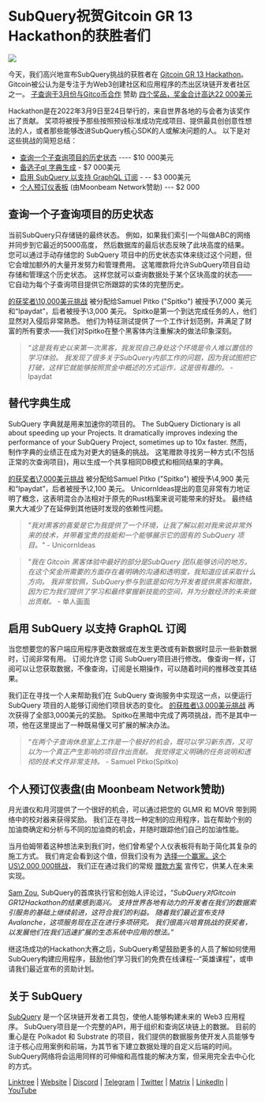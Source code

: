 # SubQuery祝贺Gitcoin GR 13 Hackathon的获胜者们

![](https://miro.medium.com/max/1400/0*fK6HKHRjdoE1WjYi)

今天，我们高兴地宣布SubQuery挑战的获胜者在 [Gitcoin GR 13 Hackathon](https://gitcoin.co/hackathon/gr13/onboard)。 Gitcoin被公认为是专注于为Web3创建社区和应用程序的杰出区块链开发者社区之一。 [子查询于3月份与Gitco币合作](./20220308-gitcoin13-hackathon.md) 赞助 [四个奖品，奖金合计高达22 000美元](https://gitcoin.co/hackathon/gr13/?org=subquery)

Hackathon是在2022年3月9日至24日举行的，来自世界各地的与会者为该奖作出了贡献。 奖项将被授予那些按照预设标准成功完成项目、提供最具创创意性想法的人，或者那些能够改进SubQuery核心SDK的人或解决问题的人。 以下是对这些挑战的简短总结：

- [查询一个子查询项目的历史状态](https://gitcoin.co/issue/subquery/grants/7/100028529) ---- $10 000美元
- [备选子ql 字典生成](https://gitcoin.co/issue/subquery/grants/9/100028531) - $7 000美元
- [启用 SubQuery 以支持 GraphQL 订阅](https://gitcoin.co/issue/subquery/grants/8/100028530) - -- $3 000美元
- [个人预订仪表板](https://gitcoin.co/issue/subquery/grants/10/100028547) (由Moonbeam Network赞助) --- $2 000

## 查询一个子查询项目的历史状态

当前SubQuery只存储链的最终状态。 例如，如果我们索引一个叫做ABC的网络并同步到它最近的5000高度， 然后数据库的最后状态反映了此块高度的结果。 您可以通过手动存储您的 SubQuery 项目中的历史状态实体来绕过这个问题，但它会增加额外的大量开发努力和管理费用。 这笔赠款将允许SubQuery项目自动存储和管理这个历史状态。 这样您就可以查询数据处于某个区块高度的状态——它自动为每个子查询项目提供它所跟踪的实体的完整历史。

[的获奖者\10,000美元挑战](https://gitcoin.co/issue/subquery/grants/7/100028529) 被分配给Samuel Pitko ("Spitko") 被授予\7,000 美元和“Ipaydat”，后者被授予\3,000 美元。 Spitko是第一个到达完成任务的人，他们显然对入侵后非常熟悉。 他们为特征测试提供了一个工作计划范例，并满足了财富的所有要求——我们对Spitko在整个黑客体内注重解决的做法印象深刻。

> _“这是我有史以来第一次黑客，我发现自己身处这个环境是令人难以置信的学习体验。 我发现了很多关于SubQuery内部工作的问题，因为我试图把它打破，这样它就能够按照赏金中概述的方式运作，这是很有趣的。_ - Ipaydat

## 替代字典生成

SubQuery 字典就是用来加速你的项目的。 The SubQuery Dictionary is all about speeding up your Projects. It dramatically improves indexing the performance of your SubQuery Project, sometimes up to 10x faster. 然而，制作字典的业绩正在成为对更大的链条的挑战。 这笔赠款寻找另一种方式(不包括正常的次查询项目)，用以生成一个共享相同DB模式和相同结果的字典。

[的获奖者\7,000美元挑战](https://gitcoin.co/issue/subquery/grants/9/1000285315) 被分配给Samuel Pitko ("Spitko") 被授予\4,900 美元和“Ipaydat”，后者被授予\2,100 美元。 UnicornIdeas提出的意见非常有力地证明了概念，这表明混合办法相对于原先的Rust档案来说可能带来的好处。 最终结果大大减少了在延伸到其他链时发现的依赖性问题。

> _"我对黑客的喜爱是它为我提供了一个环境，让我了解以前对我来说非常外来的技术，并带着宝贵的技能和一个能够展示它的固有的 SubQuery 项目。"_ - UnicornIdeas

> _"我在 Gitcoin 黑客体验中最好的部分是SubQuery 团队能够访问的地方。 在这个奖金所需要的方面存在着明确的沟通和透明度，我知道应该采取什么方向。 我非常钦佩，SubQuery参与到底是如何为开发者提供黑客和赠款，因为它为我们提供了学习和最终掌握新技能的空间，并为分散经济的未来做出贡献。_ - 单人画面

## 启用 SubQuery 以支持 GraphQL 订阅

当您想要您的客户端应用程序更改数据或在发生更改或有新数据时显示一些新数据时，订阅非常有用。 订阅允许您 订阅 SubQuery项目进行修改。 像查询一样，订阅可以让您获取数据，不像查询，订阅是长期操作，可以随着时间的推移改变其结果。

我们正在寻找一个人来帮助我们在 SubQuery 查询服务中实现这一点，以便运行SubQuery 项目的人能够订阅他们项目状态的变化。 [的获胜者\3,000美元挑战](https://gitcoin.co/issue/subquery/grants/8/100028530) 再次获得了全部3,000美元的奖励。 Spitko在黑暗中完成了两项挑战，而不是其中一项，他在这里提出了一种既易懂又可扩展的解决办法。

> _“在两个子查询休息室上工作是一个极好的机会，既可以学习新东西，又可以为一个真正产生影响的项目作出贡献。 我觉得定义明确的任务说明和透彻的技术文件非常支持。_ - Samuel Pitko(Spitko)

## 个人预订仪表盘(由 Moonbeam Network赞助)

月光谱仪和月河提供了一个很好的机会，可以通过把您的 GLMR 和 MOVR 带到网络中的校对器来获得奖励。 我们正在寻找一种定制的应用程序，旨在帮助个别的加油商确定和分析与不同的加油商的机会，并随时跟踪他们自己的加油性能。

当月伯姆带着这种想法来到我们时，他们曾希望个人仪表板将有助于简化其复杂的施工方式。 我们肯定会看到这个值，但我们没有为 [选择一个赢家。这个US\2,000 000挑战](https://gitcoin.co/issue/subquery/grants/10/1000285475)， 我们正在通过我们的常规 [赠款方案](https://subquery.network/grants) 宣传它，供某人在未来实现。

[Sam Zou](https://twitter.com/zoujialiu), SubQuery的首席执行官和创始人评论过，“_SubQuery对Gitcoin GR12Hackathon的结果感到高兴。 支持世界各地有动力的开发者在我们的数据索引服务的基础上继续前进，这符合我们的利益。 随着我们最近宣布支持Avalanche，这项服务现在正在进行多项研究。 我们很高兴培育挑战的获奖者，以发展他们在我们迅速扩展的生态系统中应用的想法。”_

继这场成功的Hackathon大赛之后，SubQuery希望鼓励更多的人员了解如何使用SubQuery构建应用程序，鼓励他们学习我们的免费在线课程--“英雄课程”，或申请我们最近宣布的资助计划。

## 关于 SubQuery

[SubQuery](https://subquery.network) 是一个区块链开发者工具包，使他人能够构建未来的 Web3 应用程序。 SubQuery项目是一个完整的API，用于组织和查询区块链上的数据。 目前的重心是在 Polkadot 和 Substrate 的项目，我们提供的数据服务使开发人员能够专注于核心应用案例和前端，为其节省下建立数据处理的自定义后端的时间。 SubQuery网络将会运用同样的可伸缩和高性能的解决方案，但采用完全去中心化的方式。

​​[Linktree](https://linktr.ee/subquerynetwork) | [Website](https://subquery.network/) | [Discord](https://discord.com/invite/78zg8aBSMG) | [Telegram](https://t.me/subquerynetwork) | [Twitter](https://twitter.com/subquerynetwork) | [Matrix](https://matrix.to/#/#subquery:matrix.org) | [LinkedIn](https://www.linkedin.com/company/subquery) | [YouTube](https://www.youtube.com/channel/UCi1a6NUUjegcLHDFLr7CqLw)
